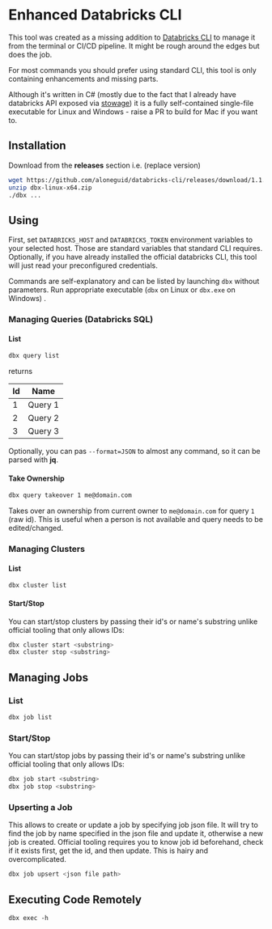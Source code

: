 # Enhanced Databricks CLI

This tool was created as a missing addition to [Databricks CLI](https://docs.databricks.com/dev-tools/cli/index.html) to manage it from the terminal or CI/CD pipeline. It might be rough around the edges but does the job.

For most commands you should prefer using standard CLI, this tool is only containing enhancements and missing parts.

Although it's written in C# (mostly due to the fact that I already have databricks API exposed via [stowage](https://github.com/aloneguid/stowage)) it is a fully self-contained single-file executable for Linux and Windows - raise a PR to build for Mac if you want to.

## Installation

Download from the **releases** section i.e. (replace version)

```bash
wget https://github.com/aloneguid/databricks-cli/releases/download/1.1.2/dbx-linux-x64.zip
unzip dbx-linux-x64.zip
./dbx ...
```



## Using

First, set `DATABRICKS_HOST` and `DATABRICKS_TOKEN` environment variables to your selected host. Those are standard variables that standard CLI requires. Optionally, if you have already installed the official databricks CLI, this tool will just read your preconfigured credentials.

Commands are self-explanatory and can be listed by launching `dbx` without parameters. Run appropriate executable (`dbx` on Linux or `dbx.exe` on Windows) .

### Managing Queries (Databricks SQL)

#### List

```bash
dbx query list
```

returns

| Id   | Name    |
| ---- | ------- |
| 1    | Query 1 |
| 2    | Query 2 |
| 3    | Query 3 |

Optionally, you can pas `--format=JSON` to almost any command, so it can be parsed with **jq**.

#### Take Ownership

```bash
dbx query takeover 1 me@domain.com
```

Takes over an ownership from current owner to `me@domain.com` for query `1` (raw id). This is useful when a person is not available and query needs to be edited/changed.

### Managing Clusters

#### List

```bas
dbx cluster list
```

#### Start/Stop

You can start/stop clusters by passing their id's or name's substring unlike official tooling that only allows IDs:

```bash
dbx cluster start <substring>
dbx cluster stop <substring>
```

## Managing Jobs

### List

```bash
dbx job list
```

### Start/Stop

You can start/stop jobs by passing their id's or name's substring unlike official tooling that only allows IDs:

```bash
dbx job start <substring>
dbx job stop <substring>
```

### Upserting a Job

This allows to create or update a job by specifying job json file. It will try to find the job by name specified in the json file and update it, otherwise a new job is created. Official tooling requires you to know job id beforehand, check if it exists first, get the id, and then update. This is hairy and overcomplicated.

```bash
dbx job upsert <json file path>
```

## Executing Code Remotely

`dbx exec -h`
